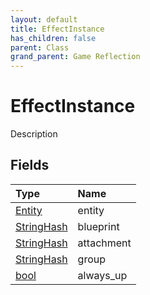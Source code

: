 ```yaml
---
layout: default
title: EffectInstance
has_children: false
parent: Class
grand_parent: Game Reflection
---
```

# EffectInstance
Description 

## Fields

| Type | Name |
|:----------|:--------------|
| [Entity](/riftbreaker-wiki/docs/game-reflection/classes/entity/) | entity |
| [StringHash](/riftbreaker-wiki/docs/game-reflection/classes/string_hash/) | blueprint |
| [StringHash](/riftbreaker-wiki/docs/game-reflection/classes/string_hash/) | attachment |
| [StringHash](/riftbreaker-wiki/docs/game-reflection/classes/string_hash/) | group |
| [bool](/riftbreaker-wiki/docs/game-reflection/components/bool/) | always_up |

